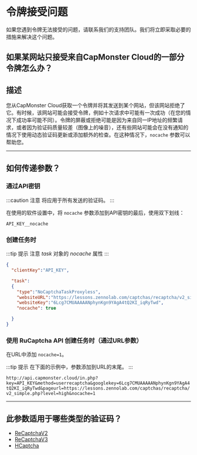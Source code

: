 ﻿---
sidebar_position: 7
---
# 令牌接受问题

如果您遇到令牌无法接受的问题，请联系我们的支持团队。我们将立即采取必要的措施来解决这个问题。

## 如果某网站只接受来自CapMonster Cloud的一部分令牌怎么办？

## 描述

您从CapMonster Cloud获取一个令牌并将其发送到某个网站，但该网站拒绝了它。有时候，该网站可能会接受令牌，例如十次请求中可能有一次成功（在您的情况下成功率可能不同）。令牌的屏蔽或拒绝可能是因为来自同一IP地址的频繁请求，或者因为验证码质量较差（图像上的噪音），还有些网站可能会在没有通知的情况下使用动态验证码更新或添加额外的检查。在这种情况下，`nocache` 参数可以帮助您。

---

## 如何传递参数？

### 通过API密钥

:::caution 注意
将应用于所有发送的验证码。
:::

在使用的软件设置中，将 `nocache` 参数添加到API密钥的最后，使用双下划线：

`API_KEY__nocache`

### 创建任务时

:::tip 提示
注意 *task* 对象的 *nocache* 属性
:::

``` json
{
  "clientKey":"API_KEY",

  "task": 
  {
    "type":"NoCaptchaTaskProxyless",
    "websiteURL":"https://lessons.zennolab.com/captchas/recaptcha/v2_simple.php?level=high",
    "websiteKey":"6Lcg7CMUAAAAANphynKgn9YAgA4tQ2KI_iqRyTwd",
    "nocache": true

  }
}
```

### 使用 RuCaptcha API 创建任务时（通过URL参数）

在URL中添加 `nocache=1`。

:::tip 提示
在下面的示例中，参数添加到URL的末尾。
:::

`http://api.capmonster.cloud/in.php?key=API_KEY&method=userrecaptcha&googlekey=6Lcg7CMUAAAAANphynKgn9YAgA4tQ2KI_iqRyTwd&pageurl=https://lessons.zennolab.com/captchas/recaptcha/v2_simple.php?level=high&nocache=1`

---

## 此参数适用于哪些类型的验证码？

- [ReCaptchaV2](../captchas/no-captcha-task.mdx)
- [ReCaptchaV3](../captchas/recaptcha-v3-task.mdx)
- [HCaptcha](../captchas/hcaptcha-task.mdx)